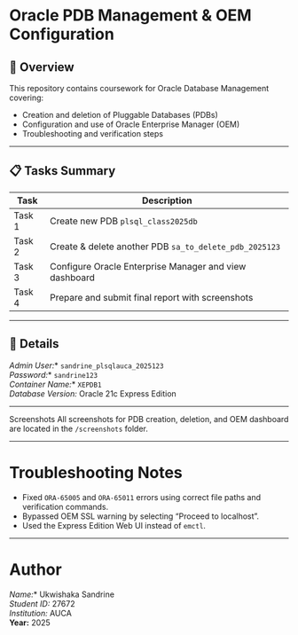 # Oracle PDB Management & OEM Configuration

## 🧠 Overview
This repository contains coursework for Oracle Database Management covering:
- Creation and deletion of Pluggable Databases (PDBs)
- Configuration and use of Oracle Enterprise Manager (OEM)
- Troubleshooting and verification steps

---

## 📋 Tasks Summary
| Task | Description |
|------|--------------|
| Task 1 | Create new PDB `plsql_class2025db` |
| Task 2 | Create & delete another PDB `sa_to_delete_pdb_2025123` |
| Task 3 | Configure Oracle Enterprise Manager and view dashboard |
| Task 4 | Prepare and submit final report with screenshots |

---

## 🧩 Details
*Admin User:** `sandrine_plsqlauca_2025123`  
*Password:** `sandrine123`  
*Container Name:** `XEPDB1`  
*Database Version:* Oracle 21c Express Edition  

---

 Screenshots
All screenshots for PDB creation, deletion, and OEM dashboard are located in the `/screenshots` folder.

---

# Troubleshooting Notes
- Fixed `ORA-65005` and `ORA-65011` errors using correct file paths and verification commands.  
- Bypassed OEM SSL warning by selecting “Proceed to localhost”.  
- Used the Express Edition Web UI instead of `emctl`.

---

#  Author
*Name:** Ukwishaka Sandrine  
*Student ID:* 27672  
*Institution:* AUCA  
**Year:** 2025  


